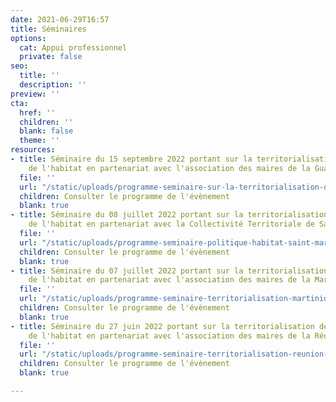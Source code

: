 ```yaml
---
date: 2021-06-29T16:57
title: Séminaires
options:
  cat: Appui professionnel
  private: false
seo:
  title: ''
  description: ''
preview: ''
cta:
  href: ''
  children: ''
  blank: false
  theme: ''
resources:
- title: Séminaire du 15 septembre 2022 portant sur la territorialisation des politiques
    de l'habitat en partenariat avec l'association des maires de la Guadeloupe
  file: ''
  url: "/static/uploads/programme-seminaire-sur-la-territorialisation-des-politiques-de-l-habitat-en-guadeloupe.pdf"
  children: Consulter le programme de l'évènement
  blank: true
- title: Séminaire du 08 juillet 2022 portant sur la territorialisation des politiques
    de l'habitat en partenariat avec la Collectivité Territoriale de Saint-Martin
  file: ''
  url: "/static/uploads/programme-seminaire-politique-habitat-saint-martin.pdf"
  children: Consulter le programme de l'évènement
  blank: true
- title: Séminaire du 07 juillet 2022 portant sur la territorialisation des politiques
    de l'habitat en partenariat avec l'association des maires de la Martinique
  file: ''
  url: "/static/uploads/programme-seminaire-territorialisation-martinique-derniere-version.pdf"
  children: Consulter le programme de l'évènement
  blank: true
- title: Séminaire du 27 juin 2022 portant sur la territorialisation des politiques
    de l'habitat en partenariat avec l'association des maires de la Réunion
  file: ''
  url: "/static/uploads/programme-seminaire-territorialisation-reunion-vf.pdf"
  children: Consulter le programme de l'évènement
  blank: true

---
```

